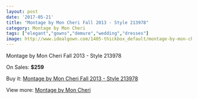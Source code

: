 ```yaml
---
layout: post
date: '2017-05-21'
title: "Montage by Mon Cheri Fall 2013 - Style 213978"
category: Montage by Mon Cheri
tags: ["elegant","gowns","demure","wedding","dresses"]
image: http://www.idealgown.com/1405-thickbox_default/montage-by-mon-cheri-fall-2013-style-213978.jpg
---
```

Montage by Mon Cheri Fall 2013 - Style 213978

On Sales: **$259**
<a href="https://www.idealgown.com/en/montage-by-mon-cheri/639-montage-by-mon-cheri-fall-2013-style-213978.html"><amp-img layout="responsive" width="600" height="600" src="//www.idealgown.com/1405-thickbox_default/montage-by-mon-cheri-fall-2013-style-213978.jpg" alt="Montage by Mon Cheri Fall 2013 - Style 213978 0" /></a>
<a href="https://www.idealgown.com/en/montage-by-mon-cheri/639-montage-by-mon-cheri-fall-2013-style-213978.html"><amp-img layout="responsive" width="600" height="600" src="//www.idealgown.com/1406-thickbox_default/montage-by-mon-cheri-fall-2013-style-213978.jpg" alt="Montage by Mon Cheri Fall 2013 - Style 213978 1" /></a>

Buy it: [Montage by Mon Cheri Fall 2013 - Style 213978](https://www.idealgown.com/en/montage-by-mon-cheri/639-montage-by-mon-cheri-fall-2013-style-213978.html "Montage by Mon Cheri Fall 2013 - Style 213978")

View more: [Montage by Mon Cheri](https://www.idealgown.com/en/9-montage-by-mon-cheri "Montage by Mon Cheri")
